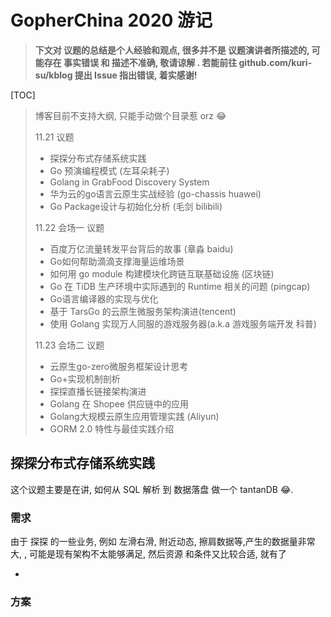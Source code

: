 # GopherChina 2020 游记

> **下文对 议题的总结是个人经验和观点, 很多并不是 议题演讲者所描述的, 可能存在 事实错误 和 描述不准确, 敬请谅解 . 若能前往 github.com/kuri-su/kblog 提出 Issue 指出错误, 着实感谢!**

[TOC]

> 博客目前不支持大纲, 只能手动做个目录惹 orz :joy: 
>
> 11.21  议题
>
> * 探探分布式存储系统实践 
> * Go 预演编程模式 (左耳朵耗子)
> * Golang in GrabFood Discovery System
> * 华为云的go语言云原生实战经验 (go-chassis huawei)
> * Go Package设计与初始化分析 (毛剑 bilibili)
>
> 11.22 会场一 议题
>
> * 百度万亿流量转发平台背后的故事 (章淼 baidu)
> * Go如何帮助滴滴支撑海量运维场景 
> * 如何用 go module 构建模块化跨链互联基础设施 (区块链)
> * Go 在 TiDB 生产环境中实际遇到的 Runtime 相关的问题 (pingcap)
> * Go语言编译器的实现与优化
> * 基于 TarsGo 的云原生微服务架构演进(tencent)
> * 使用 Golang 实现万人同服的游戏服务器(a.k.a 游戏服务端开发 科普)
>
> 11.23 会场二 议题
>
> * 云原生go-zero微服务框架设计思考
> * Go+实现机制剖析
> * 探探直播长链接架构演进
> * Golang 在 Shopee 供应链中的应用
> * Golang大规模云原生应用管理实践 (Aliyun)
> * GORM 2.0 特性与最佳实践介绍

## 探探分布式存储系统实践 

这个议题主要是在讲, 如何从 SQL 解析 到 数据落盘 做一个 tantanDB :joy:.

### 需求

由于 探探 的一些业务, 例如 左滑右滑, 附近动态, 擦肩数据等,产生的数据量非常大, , 可能是现有架构不太能够满足, 然后资源 和条件又比较合适, 就有了

* 

### 方案

